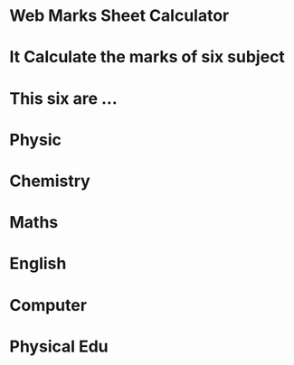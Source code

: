 # Web Marks Sheet Calculator
# It Calculate the marks of six subject
#
# This six are ...
#
# Physic
# Chemistry
# Maths
# English
# Computer
# Physical Edu

